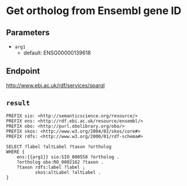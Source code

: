 # Get ortholog from Ensembl gene ID

## Parameters
* `arg1`
  * default: ENSG00000139618

## Endpoint
http://www.ebi.ac.uk/rdf/services/sparql

## `result`

```sparql
PREFIX sio: <http://semanticscience.org/resource/>
PREFIX ens: <http://rdf.ebi.ac.uk/resource/ensembl/>
PREFIX obo: <http://purl.obolibrary.org/obo/>
PREFIX skos: <http://www.w3.org/2004/02/skos/core#>
PREFIX rdfs: <http://www.w3.org/2000/01/rdf-schema#>

SELECT ?label ?altLabel ?taxon ?ortholog
WHERE {
    ens:{{arg1}} sio:SIO_000558 ?ortholog .
    ?ortholog obo:RO_0002162 ?taxon .
    ?taxon rdfs:label ?label ;
           skos:altLabel ?altLabel .
}


```
